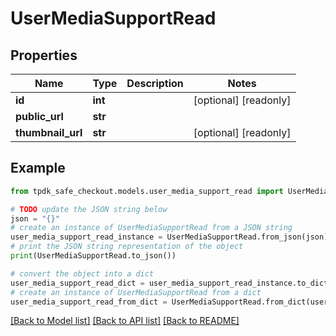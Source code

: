 # UserMediaSupportRead



## Properties

Name | Type | Description | Notes
------------ | ------------- | ------------- | -------------
**id** | **int** |  | [optional] [readonly] 
**public_url** | **str** |  | 
**thumbnail_url** | **str** |  | [optional] [readonly] 

## Example

```python
from tpdk_safe_checkout.models.user_media_support_read import UserMediaSupportRead

# TODO update the JSON string below
json = "{}"
# create an instance of UserMediaSupportRead from a JSON string
user_media_support_read_instance = UserMediaSupportRead.from_json(json)
# print the JSON string representation of the object
print(UserMediaSupportRead.to_json())

# convert the object into a dict
user_media_support_read_dict = user_media_support_read_instance.to_dict()
# create an instance of UserMediaSupportRead from a dict
user_media_support_read_from_dict = UserMediaSupportRead.from_dict(user_media_support_read_dict)
```
[[Back to Model list]](../README.md#documentation-for-models) [[Back to API list]](../README.md#documentation-for-api-endpoints) [[Back to README]](../README.md)


